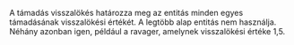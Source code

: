 A támadás visszalökés határozza meg az entitás minden egyes támadásának visszalökési értékét. A legtöbb alap entitás nem használja. Néhány azonban igen, például a ravager, amelynek visszalökési értéke 1,5.
